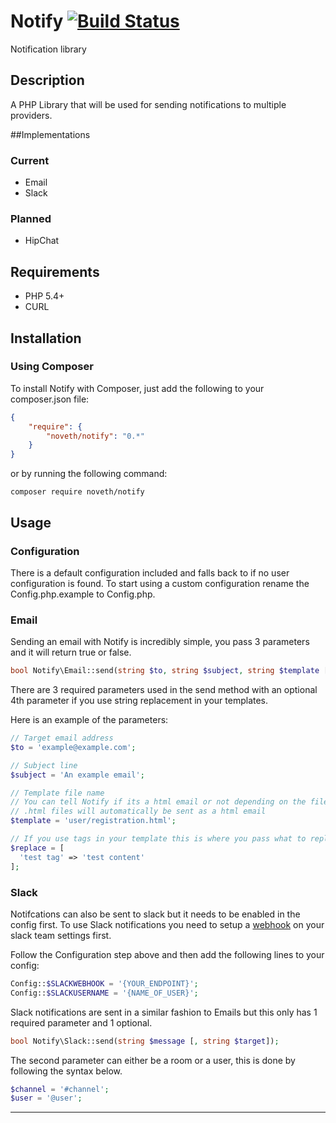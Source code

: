 # Notify [![Build Status][travis-image]][travis-url]
Notification library

## Description
A PHP Library that will be used for sending notifications to multiple providers.

##Implementations

### Current

* Email
* Slack

### Planned

* HipChat

## Requirements

* PHP 5.4+
* CURL

## Installation

### Using Composer

To install Notify with Composer, just add the following to your composer.json file:

```json
{
    "require": {
        "noveth/notify": "0.*"
    }
}
```

or by running the following command:

```shell
composer require noveth/notify
```

## Usage

### Configuration

There is a default configuration included and falls back to if no user configuration is found. To start using a custom configuration rename the Config.php.example to Config.php.

### Email

Sending an email with Notify is incredibly simple, you pass 3 parameters and it will return true or false.

```php
bool Notify\Email::send(string $to, string $subject, string $template [, array $replace ] );
```

There are 3 required parameters used in the send method with an optional 4th parameter if you use string replacement in your templates.

Here is an example of the parameters:
```php
// Target email address
$to = 'example@example.com';

// Subject line
$subject = 'An example email';

// Template file name
// You can tell Notify if its a html email or not depending on the file extension
// .html files will automatically be sent as a html email
$template = 'user/registration.html';

// If you use tags in your template this is where you pass what to replace them with
$replace = [
  'test tag' => 'test content'
];
```

### Slack

Notifcations can also be sent to slack but it needs to be enabled in the config first.
To use Slack notifications you need to setup a [webhook](http://slack.com/services/new/incoming-webhook) on your slack team settings first.

Follow the Configuration step above and then add the following lines to your config:

```php
Config::$SLACKWEBHOOK = '{YOUR_ENDPOINT}';
Config::$SLACKUSERNAME = '{NAME_OF_USER}';
```

Slack notifications are sent in a similar fashion to Emails but this only has 1 required parameter and 1 optional.

```php
bool Notify\Slack::send(string $message [, string $target]);
```

The second parameter can either be a room or a user, this is done by following the syntax below.

```php
$channel = '#channel';
$user = '@user';
```

-----

[travis-url]: https://travis-ci.org/noveth/Notify
[travis-image]: https://travis-ci.org/noveth/Notify.svg
